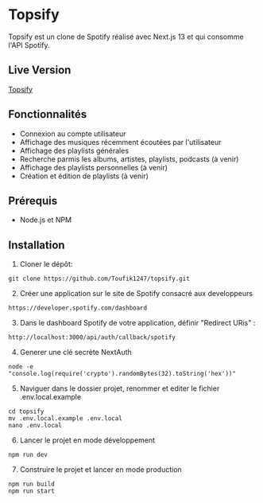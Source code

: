 # Topsify

Topsify est un clone de Spotify réalisé avec Next.js 13 et qui consomme l'API Spotify.

## Live Version

[Topsify](https://topsify.2screens.dev/)

## Fonctionnalités

- Connexion au compte utilisateur
- Affichage des musiques récemment écoutées par l'utilisateur
- Affichage des playlists générales
- Recherche parmis les albums, artistes, playlists, podcasts (à venir)
- Affichage des playlists personnelles (à venir)
- Création et édition de playlists (à venir)

## Prérequis

- Node.js et NPM

## Installation

1. Cloner le dépôt:

```
git clone https://github.com/Toufik1247/topsify.git
```

2. Créer une application sur le site de Spotify consacré aux developpeurs 

```
https://developer.spotify.com/dashboard
```

3. Dans le dashboard Spotify de votre application, définir "Redirect URis" : 

```
http://localhost:3000/api/auth/callback/spotify
```

4. Generer une clé secrète NextAuth

```
node -e "console.log(require('crypto').randomBytes(32).toString('hex'))"
```

5. Naviguer dans le dossier projet, renommer et editer le fichier .env.local.example

```
cd topsify
mv .env.local.example .env.local
nano .env.local
```


6. Lancer le projet en mode développement

```
npm run dev
```

7. Construire le projet et lancer en mode production

```
npm run build
npm run start
```

